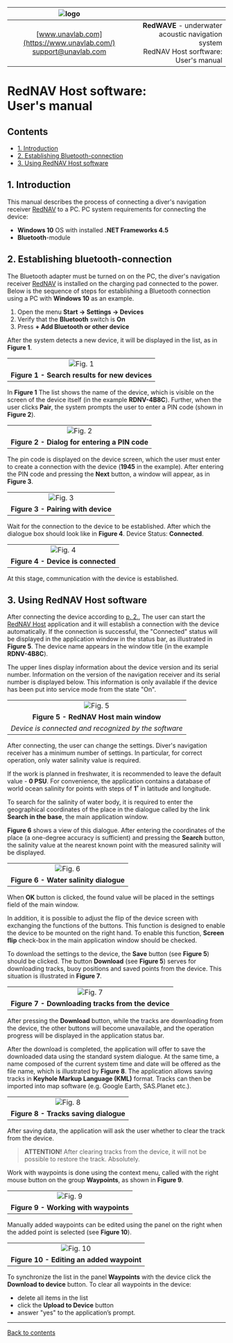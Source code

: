 | ![logo](https://ucnl.github.io/documentation/sm_logo.png) |  |
| :---: | ---: |
| [www.unavlab.com](https://www.unavlab.com/) <br/> [support@unavlab.com](mailto:support@unavlab.com) | **RedWAVE** - underwater acoustic navigation system <br/> RedNAV Host sorftware: User's manual |


# RedNAV Host software: <br/> User's manual

<div style="page-break-after: always;"></div>

## Contents

- [1. Introduction](#1-introduction)
- [2. Establishing Bluetooth-connection](#2-establishing-bluetooth-connection)
- [3. Using RedNAV Host software](#3-using-rednav-host-software)

<div style="page-break-after: always;"></div>

## 1. Introduction
This manual describes the process of connecting a diver's navigation receiver [RedNAV](RedNAV_Specification_ru.md) to a PC.
PC system requirements for connecting the device:
- **Windows 10** OS with installed **.NET Frameworks 4.5**
- **Bluetooth**-module

## 2. Establishing bluetooth-connection
The Bluetooth adapter must be turned on on the PC, the diver's navigation receiver [RedNAV](RedNAV_Specification_ru.md) is installed on 
the charging pad connected to the power.
Below is the sequence of steps for establishing a Bluetooth connection using a PC with **Windows 10** as an example.

1. Open the menu **Start -> Settings -> Devices**
2. Verify that the **Bluetooth** switch is **On**
3. Press **+ Add Bluetooth or other device**

After the system detects a new device, it will be displayed in the list, as in **Figure 1**.

| |
| :---: |
| ![Fig. 1](https://ucnl.github.io/documentation/rdnvhost1_en.png)|
| **Figure 1 - Search results for new devices** |

In **Figure 1** The list shows the name of the device, which is visible on the screen of the device itself (in the example **RDNV-4B8C**). 
Further, when the user clicks **Pair**, the system prompts the user to enter a PIN code (shown in **Figure 2**).

| |
| :---: |
| ![Fig. 2](https://ucnl.github.io/documentation/rdnvhost2_en.png)|
| **Figure 2 - Dialog for entering a PIN code** |

The pin code is displayed on the device screen, which the user must enter to create a connection with the device (**1945** in the 
example). After entering the PIN code and pressing the **Next** button, a window will appear, as in **Figure 3**.

| |
| :---: |
| ![Fig. 3](https://ucnl.github.io/documentation/rdnvhost3_en.png)|
| **Figure 3 - Pairing with device** |

Wait for the connection to the device to be established. After which the dialogue box should look like in **Figure 4**. 
Device Status: **Connected**.

| |
| :---: |
| ![Fig. 4](https://ucnl.github.io/documentation/rdnvhost4_en.png)|
| **Figure 4 - Device is connected** |

At this stage, communication with the device is established.

## 3. Using RedNAV Host software
After connecting the device according to [p. 2.](#2-establishing-bluetooth-connection), The user can start the [RedNAV Host](https://api.github.com/repos/ucnl/RedNavHost/zipball) 
application and it will establish a connection with the device automatically. If the connection is successful, the "Connected" status 
will be displayed in the application window in the status bar, as illustrated in **Figure 5**. The device name appears in the window 
title (in the example **RDNV-4B8C**).

The upper lines display information about the device version and its serial number. Information on the version of the navigation receiver
 and its serial number is displayed below. This information is only available if the device has been put into service mode from the 
 state "On".

| |
| :---: |
| ![Fig. 5](https://ucnl.github.io/documentation/rdnvhost5_en.png)|
| **Figure 5 - RedNAV Host main window** |
| _Device is connected and recognized by the software_ |

After connecting, the user can change the settings. Diver's navigation receiver has a minimum number of settings.
In particular, for correct operation, only water salinity value is required.

If the work is planned in freshwater, it is recommended to leave the default value - **0 PSU**. For convenience, the application 
contains a database of world ocean salinity for points with steps of **1˚** in latitude and longitude.

To search for the salinity of water body, it is required to enter the geographical coordinates of the place in the dialogue called 
by the link **Search in the base**, the main application window.

**Figure 6** shows a view of this dialogue. After entering the coordinates of the place (a one-degree accuracy is sufficient) and pressing the **Search** button, the salinity value at the nearest known point with the measured salinity will be displayed.

| |
| :---: |
| ![Fig. 6](https://ucnl.github.io/documentation/rdnvhost6_en.png)|
| **Figure 6 - Water salinity dialogue** |

When **OK** button is clicked, the found value will be placed in the settings field of the main window.

In addition, it is possible to adjust the flip of the device screen with exchanging the functions of the buttons. This function is designed to enable the device to be mounted on the right hand.
To enable this function, **Screen flip** check-box in the main application window should be checked.

To download the settings to the device,  the **Save** button (see **Figure 5**) should be clicked.
The button **Download** (see **Figure 5**) serves for downloading tracks, buoy positions and saved points from the device.
This situation is illustrated in **Figure 7**.

| |
| :---: |
| ![Fig. 7](https://ucnl.github.io/documentation/rdnvhost7_en.png)|
| **Figure 7 - Downloading tracks from the device** |

After pressing the **Download** button, while the tracks are downloading from the device, the other buttons will become unavailable, and the operation progress will be displayed in the application status bar.

After the download is completed, the application will offer to save the downloaded data using the standard system dialogue. At the same time, a name composed of the current system time and date will be offered as the file name, which is illustrated by **Figure 8**.
The application allows saving tracks in **Keyhole Markup Language (KML)** format. Tracks can then be imported into map software (e.g. Google Earth, SAS.Planet etc.).

| |
| :---: |
| ![Fig. 8](https://ucnl.github.io/documentation/rdnvhost8_en.png)|
| **Figure 8 - Tracks saving dialogue** | 

After saving data, the application will ask the user whether to clear the track from the device.

> **ATTENTION!** After clearing tracks from the device, it will not be possible to restore the track. Absolutely.

Work with waypoints is done using the context menu, called with the right mouse button on the group **Waypoints**, as shown in **Figure 9**.

| |
| :---: |
| ![Fig. 9](https://ucnl.github.io/documentation/rdnvhost9_en.png)|
| **Figure 9 - Working with waypoints** |

Manually added waypoints can be edited using the panel on the right when the added point is selected (see **Figure 10**).

| |
| :---: |
| ![Fig. 10](https://ucnl.github.io/documentation/rdnvhost10_en.png)|
| **Figure 10 - Editing an added waypoint** |

To synchronize the list in the panel **Waypoints** with the device click the **Download to device** button. 
To clear all waypoints in the device: 
- delete all items in the list
- click the **Upload to Device** button
- answer "yes" to the application’s prompt.

______________
[Back to contents](#contents)
 


